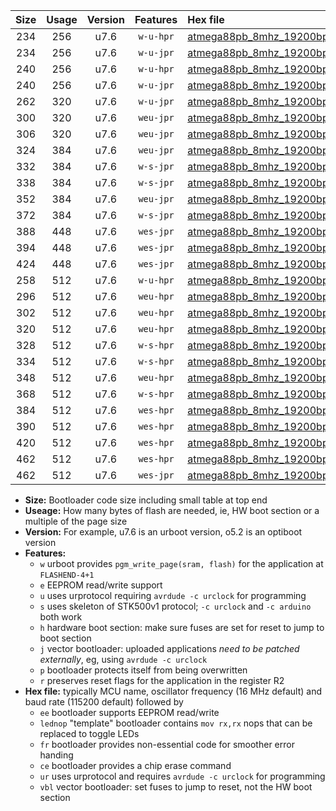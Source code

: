 |Size|Usage|Version|Features|Hex file|
|:-:|:-:|:-:|:-:|:--|
|234|256|u7.6|`w-u-hpr`|[atmega88pb_8mhz_19200bps_ur.hex](https://raw.githubusercontent.com/stefanrueger/urboot/main//atmega88pb_8mhz_19200bps_ur.hex)|
|234|256|u7.6|`w-u-jpr`|[atmega88pb_8mhz_19200bps_ur_vbl.hex](https://raw.githubusercontent.com/stefanrueger/urboot/main//atmega88pb_8mhz_19200bps_ur_vbl.hex)|
|240|256|u7.6|`w-u-hpr`|[atmega88pb_8mhz_19200bps_lednop_ur.hex](https://raw.githubusercontent.com/stefanrueger/urboot/main//atmega88pb_8mhz_19200bps_lednop_ur.hex)|
|240|256|u7.6|`w-u-jpr`|[atmega88pb_8mhz_19200bps_lednop_ur_vbl.hex](https://raw.githubusercontent.com/stefanrueger/urboot/main//atmega88pb_8mhz_19200bps_lednop_ur_vbl.hex)|
|262|320|u7.6|`w-u-jpr`|[atmega88pb_8mhz_19200bps_lednop_fr_ur_vbl.hex](https://raw.githubusercontent.com/stefanrueger/urboot/main//atmega88pb_8mhz_19200bps_lednop_fr_ur_vbl.hex)|
|300|320|u7.6|`weu-jpr`|[atmega88pb_8mhz_19200bps_ee_ur_vbl.hex](https://raw.githubusercontent.com/stefanrueger/urboot/main//atmega88pb_8mhz_19200bps_ee_ur_vbl.hex)|
|306|320|u7.6|`weu-jpr`|[atmega88pb_8mhz_19200bps_ee_lednop_ur_vbl.hex](https://raw.githubusercontent.com/stefanrueger/urboot/main//atmega88pb_8mhz_19200bps_ee_lednop_ur_vbl.hex)|
|324|384|u7.6|`weu-jpr`|[atmega88pb_8mhz_19200bps_ee_lednop_fr_ur_vbl.hex](https://raw.githubusercontent.com/stefanrueger/urboot/main//atmega88pb_8mhz_19200bps_ee_lednop_fr_ur_vbl.hex)|
|332|384|u7.6|`w-s-jpr`|[atmega88pb_8mhz_19200bps_vbl.hex](https://raw.githubusercontent.com/stefanrueger/urboot/main//atmega88pb_8mhz_19200bps_vbl.hex)|
|338|384|u7.6|`w-s-jpr`|[atmega88pb_8mhz_19200bps_lednop_vbl.hex](https://raw.githubusercontent.com/stefanrueger/urboot/main//atmega88pb_8mhz_19200bps_lednop_vbl.hex)|
|352|384|u7.6|`weu-jpr`|[atmega88pb_8mhz_19200bps_ee_lednop_fr_ce_ur_vbl.hex](https://raw.githubusercontent.com/stefanrueger/urboot/main//atmega88pb_8mhz_19200bps_ee_lednop_fr_ce_ur_vbl.hex)|
|372|384|u7.6|`w-s-jpr`|[atmega88pb_8mhz_19200bps_lednop_fr_vbl.hex](https://raw.githubusercontent.com/stefanrueger/urboot/main//atmega88pb_8mhz_19200bps_lednop_fr_vbl.hex)|
|388|448|u7.6|`wes-jpr`|[atmega88pb_8mhz_19200bps_ee_vbl.hex](https://raw.githubusercontent.com/stefanrueger/urboot/main//atmega88pb_8mhz_19200bps_ee_vbl.hex)|
|394|448|u7.6|`wes-jpr`|[atmega88pb_8mhz_19200bps_ee_lednop_vbl.hex](https://raw.githubusercontent.com/stefanrueger/urboot/main//atmega88pb_8mhz_19200bps_ee_lednop_vbl.hex)|
|424|448|u7.6|`wes-jpr`|[atmega88pb_8mhz_19200bps_ee_lednop_fr_vbl.hex](https://raw.githubusercontent.com/stefanrueger/urboot/main//atmega88pb_8mhz_19200bps_ee_lednop_fr_vbl.hex)|
|258|512|u7.6|`w-u-hpr`|[atmega88pb_8mhz_19200bps_lednop_fr_ur.hex](https://raw.githubusercontent.com/stefanrueger/urboot/main//atmega88pb_8mhz_19200bps_lednop_fr_ur.hex)|
|296|512|u7.6|`weu-hpr`|[atmega88pb_8mhz_19200bps_ee_ur.hex](https://raw.githubusercontent.com/stefanrueger/urboot/main//atmega88pb_8mhz_19200bps_ee_ur.hex)|
|302|512|u7.6|`weu-hpr`|[atmega88pb_8mhz_19200bps_ee_lednop_ur.hex](https://raw.githubusercontent.com/stefanrueger/urboot/main//atmega88pb_8mhz_19200bps_ee_lednop_ur.hex)|
|320|512|u7.6|`weu-hpr`|[atmega88pb_8mhz_19200bps_ee_lednop_fr_ur.hex](https://raw.githubusercontent.com/stefanrueger/urboot/main//atmega88pb_8mhz_19200bps_ee_lednop_fr_ur.hex)|
|328|512|u7.6|`w-s-hpr`|[atmega88pb_8mhz_19200bps.hex](https://raw.githubusercontent.com/stefanrueger/urboot/main//atmega88pb_8mhz_19200bps.hex)|
|334|512|u7.6|`w-s-hpr`|[atmega88pb_8mhz_19200bps_lednop.hex](https://raw.githubusercontent.com/stefanrueger/urboot/main//atmega88pb_8mhz_19200bps_lednop.hex)|
|348|512|u7.6|`weu-hpr`|[atmega88pb_8mhz_19200bps_ee_lednop_fr_ce_ur.hex](https://raw.githubusercontent.com/stefanrueger/urboot/main//atmega88pb_8mhz_19200bps_ee_lednop_fr_ce_ur.hex)|
|368|512|u7.6|`w-s-hpr`|[atmega88pb_8mhz_19200bps_lednop_fr.hex](https://raw.githubusercontent.com/stefanrueger/urboot/main//atmega88pb_8mhz_19200bps_lednop_fr.hex)|
|384|512|u7.6|`wes-hpr`|[atmega88pb_8mhz_19200bps_ee.hex](https://raw.githubusercontent.com/stefanrueger/urboot/main//atmega88pb_8mhz_19200bps_ee.hex)|
|390|512|u7.6|`wes-hpr`|[atmega88pb_8mhz_19200bps_ee_lednop.hex](https://raw.githubusercontent.com/stefanrueger/urboot/main//atmega88pb_8mhz_19200bps_ee_lednop.hex)|
|420|512|u7.6|`wes-hpr`|[atmega88pb_8mhz_19200bps_ee_lednop_fr.hex](https://raw.githubusercontent.com/stefanrueger/urboot/main//atmega88pb_8mhz_19200bps_ee_lednop_fr.hex)|
|462|512|u7.6|`wes-hpr`|[atmega88pb_8mhz_19200bps_ee_lednop_fr_ce.hex](https://raw.githubusercontent.com/stefanrueger/urboot/main//atmega88pb_8mhz_19200bps_ee_lednop_fr_ce.hex)|
|462|512|u7.6|`wes-jpr`|[atmega88pb_8mhz_19200bps_ee_lednop_fr_ce_vbl.hex](https://raw.githubusercontent.com/stefanrueger/urboot/main//atmega88pb_8mhz_19200bps_ee_lednop_fr_ce_vbl.hex)|

- **Size:** Bootloader code size including small table at top end
- **Useage:** How many bytes of flash are needed, ie, HW boot section or a multiple of the page size
- **Version:** For example, u7.6 is an urboot version, o5.2 is an optiboot version
- **Features:**
  + `w` urboot provides `pgm_write_page(sram, flash)` for the application at `FLASHEND-4+1`
  + `e` EEPROM read/write support
  + `u` uses urprotocol requiring `avrdude -c urclock` for programming
  + `s` uses skeleton of STK500v1 protocol; `-c urclock` and `-c arduino` both work
  + `h` hardware boot section: make sure fuses are set for reset to jump to boot section
  + `j` vector bootloader: uploaded applications *need to be patched externally*, eg, using `avrdude -c urclock`
  + `p` bootloader protects itself from being overwritten
  + `r` preserves reset flags for the application in the register R2
- **Hex file:** typically MCU name, oscillator frequency (16 MHz default) and baud rate (115200 default) followed by
  + `ee` bootloader supports EEPROM read/write
  + `lednop` "template" bootloader contains `mov rx,rx` nops that can be replaced to toggle LEDs
  + `fr` bootloader provides non-essential code for smoother error handing
  + `ce` bootloader provides a chip erase command
  + `ur` uses urprotocol and requires `avrdude -c urclock` for programming
  + `vbl` vector bootloader: set fuses to jump to reset, not the HW boot section
